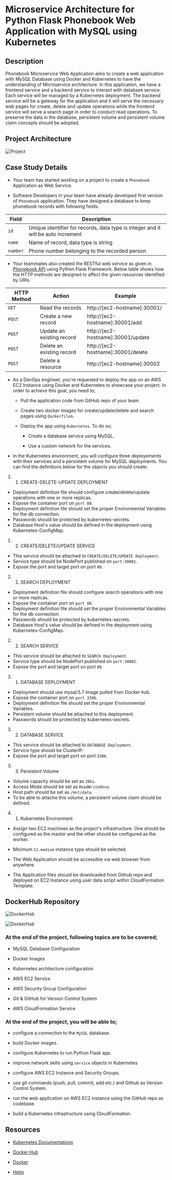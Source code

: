 

# Microservice Architecture for Python Flask Phonebook Web Application with MySQL using Kubernetes

## Description

Phonebook Microservice Web Application aims to create a web application with MySQL Database using Docker and Kubernetes to have the understanding of Microservice architecture. In this application, we have a frontend service and a backend service to interact with database service. Each service will be managed by a Kubernetes deployment. The backend service will be a gateway for the application and it will serve the necessary web pages for create, delete and update operations while the frontend service will serve a search page in order to conduct read operations. To preserve the data in the database, persistent volume and persistent volume claim concepts should be adopted.

## Project Architecture

![Project](./readme/microservice_structure.jpg)

## Case Study Details

- Your team has started working on a project to create a `Phonebook` Application as Web Service.

- Software Developers in your team have already developed first version of `Phonebook` application. They have designed a database to keep phonebook records with following fields.

| Field    | Description                                                                       |
| -------- | --------------------------------------------------------------------------------- |
| `id`     | Unique identifier for records, data type is integer and it will be auto increment |
| `name`   | Name of record, data type is string                                               |
| `number` | Phone number belonging to the recorded person                                     |

- Your teammates also created the RESTful web service as given in [Phonebook API](./web_server/app.py) using Python Flask Framework. Below table shows how the HTTP methods are designed to affect the given resources identified by URIs.

| HTTP Method | Action                    | Example                            |
| ----------- | ------------------------- | ---------------------------------- |
| `GET`       | Read the records          | http://[ec2-hostname]:30001/       |
| `POST`      | Create a new record       | http://[ec2-hostname]:30001/add    |
| `POST`      | Update an existing record | http://[ec2-hostname]:30001/update |
| `POST`      | Delete an existing record | http://[ec2-hostname]:30001/delete |
| `POST`      | Delete a resource         | http://[ec2-hostname]:30002        |

- As a DevOps engineer, you're requested to deploy the app on an AWS EC2 Instance using Docker and Kubernetes to showcase your project. In order to achieve this goal, you need to;

  - Pull the application code from GitHub repo of your team.

  - Create two docker images for create/update/delete and search pages using `Dockerfile`s.

  - Deploy the app using `Kubernetes`. To do so;

    - Create a database service using MySQL.

    - Use a custom network for the services.

- In the Kubernetes environment, you will configure three deployements with their services and a persistent volume for MySQL deployments. You can find the definitions below for the objects you should create:

1. 1. CREATE-DELETE-UPDATE DEPLOYMENT

- Deployment definition file should configure create/delete/update operations with one or more replicas.
- Expose the container port on `port 80`.
- Deployment definition file should set the proper Environmental Variables for the db connection.
- Passwords should be protected by kubernetes-secrets.
- Database Host's value should be defined in the deployment using Kubernetes-ConfigMap.

1. 2. CREATE/DELETE/UPDATE SERVICE

- This service should be attached to `CREATE/DELETE/UPDATE Deployment`.
- Service type should be NodePort published on `port:30001`.
- Expose the port and target port on port `80`.

2. 1. SEARCH DEPLOYMENT

- Deployment definition file should configure search operations with one or more replicas.
- Expose the container port on `port 80`.
- Deployment definition file should set the proper Environmental Variables for the db connection.
- Passwords should be protected by kubernetes-secrets.
- Database Host's value should be defined in the deployment using Kubernetes-ConfigMap.

2. 2. SEARCH SERVICE

- This service should be attached to `SEARCH Deployment`.
- Service type should be NodePort published on `port:30002`.
- Expose the port and target port on port `80`.

3. 1. DATABASE DEPLOYMENT

- Deployment should use mysql:5.7 image pulled from Docker hub.
- Expose the container port on `port 3306`.
- Deployment definition file should set the proper Environmental Variables.
- Persistent volume should be attached to this deployment.
- Passwords should be protected by kubernetes-secrets.

3. 2. DATABASE SERVICE

- This service should be attached to `DATABASE Deployment`.
- Service type should be ClusterIP.
- Expose the port and target port on port `3306`.

3. 3. Persistent Volume

- Volume capacity should be set as `20Gi`.
- Access Mode should be set as `ReadWriteOnce`.
- Host path should be set as `/mnt/data`.
- To be able to attache this volume, a persistent volume claim should be defined.

4. 1. Kubernetes Environment

- Assign two EC2 machines as the project's infrastructure. One should be configured as the master and the other should be configured as the worker.

- Minimum `t2.medium` instance type should be selected.

- The Web Application should be accessible via web browser from anywhere.

- The Application files should be downloaded from Github repo and deployed on EC2 Instance using user data script within CloudFormation Template.

## DockerHub Repository

![DockerHub](./readme/docker_hub1.jpg)

![DockerHub](./readme/docker_hub2.jpg)

### At the end of the project, following topics are to be covered;

- MySQL Database Configuration

- Docker Images

- Kubernetes architecture configuration

- AWS EC2 Service

- AWS Security Group Configuration

- Git & GitHub for Version Control System

- AWS CloudFormation Service

### At the end of the project, you will be able to;

- configure a connection to the `MySQL` database.

- build Docker images.

- configure Kubernetes to run Python Flask app.

- improve network skills using `service` objects in Kubernetes

- configure AWS EC2 Instance and Security Groups.

- use git commands (push, pull, commit, add etc.) and Github as Version Control System.

- run the web application on AWS EC2 instance using the GitHub repo as codebase.

- build a Kubernetes infrastructure using CloudFormation.

## Resources

- [Kubernetes Documentations](https://kubernetes.io/docs/home/)

- [Docker Hub](https://hub.docker.com/)

- [Docker](https://www.docker.com/)

- [Helm](https://helm.sh/)
